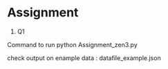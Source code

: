 # Assignment
1. Q1

Command to run python Assignment_zen3.py

check output on enample data : datafile_example.json


